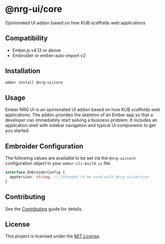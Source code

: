 # @nrg-ui/core

Opinionated UI addon based on how KUB scaffolds web applications

## Compatibility

- Ember.js v4.12 or above
- Embroider or ember-auto-import v2

## Installation

```sh
ember install @nrg-ui/core
```

## Usage

Ember NRG UI is an opinionated UI addon based on how KUB scaffolds web applications. The addon provides the skeleton of an Ember app so that a developer can immediately start solving a business problem. It includes an application shell with sidebar navigation and typical UI components to get you started.

## Embroider Configuration

The following values are available to be set via the `@nrg-ui/core` configuration object in your `ember-cli-build.js` file:

```ts
interface EmbroiderConfig {
  appVersion: string; // Intended to be used with @nrg-ui/version
}
```

## Contributing

See the [Contributing](../../CONTRIBUTING.md) guide for details.

## License

This project is licensed under the [MIT License](../../LICENSE).
